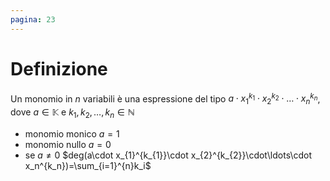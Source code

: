 ```yaml
---
pagina: 23
---
```

# Definizione
Un monomio in $n$ variabili è una espressione del tipo $a\cdot x_{1}^{k_{1}}\cdot x_{2}^{k_{2}}\cdot\ldots\cdot x_n^{k_n}$, dove $a\in \mathbb{K}$ e $k_{1},k_{2},\ldots,k_{n}\in \mathbb{N}$
- monomio monico $a=1$
- monomio nullo $a=0$
- se $a\not = 0$
		$deg(a\cdot x_{1}^{k_{1}}\cdot x_{2}^{k_{2}}\cdot\ldots\cdot x_n^{k_n})=\sum_{i=1}^{n}k_i$
	
